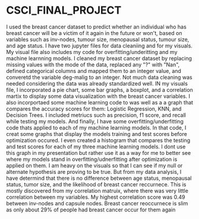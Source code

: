 # CSCI_FINAL_PROJECT
I used the breast cancer dataset to predict whether an individual who has breast cancer will be a victim of it again in the future or won't, based on variables such as inv-nodes, tumour size, menopausal status, tumour size, and age status. I have two jupyter files for data cleaniing and for my visuals. My visual file also includes my code for overfitting/underitting and my machine learnning models. I cleaned my breast cancer dataset by replacing missing values with the mode of the data, replaced any "?" with "Nan", defined categorical columns and mapped them to an integer value, and converetd the variable deg-malig to an integer. Not much data cleaning was needed considering the data was already standardized  well. IN my visuals file, I incorporated a pie chart, some bar graphs, a boxplot, and a correlation martix to display some data visualization with the breast cancer variables. I also incorportaed some machine learning code to was well as  a a graph that compares the accuracy scores for them: Logistic Regression, KNN, and Decision Trees. I included metriucs such as precision, f1 score, and recall while testing my models. And finally, I have some overfitting/underfitting code  thats applied to each of my machine learning models. In that code, I creat some graphs that display the models training and test scores before optimization occured. I even created a histogram that compares the testing and test scores for  each of my three machine learning models. I dont use this graph in my presentation but rather use it as a way for me to better see where my models stand in overfitting/udnerfitting after optimization is applied on them. I am heavy on the
visuals so that I can see if my null or alternate hypothesis are proving to be true. But from my data analysis, I have determind that there is no difference between age status, menopausal status, tumor size, and the likelihood of breast  cancer reccurnece. This is mostly discovered from my correlation matruix, where there was very little correlation between my variables. My highest correlation score was 0.49 between inv-nodes and capsule nodes. Breast cancer reoccurnece is
slim as only about 29% of people had breast cancer occur for them again

